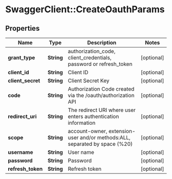 # SwaggerClient::CreateOauthParams

## Properties
Name | Type | Description | Notes
------------ | ------------- | ------------- | -------------
**grant_type** | **String** | authorization_code, client_credentials, password or refresh_token | [optional] 
**client_id** | **String** | Client ID | [optional] 
**client_secret** | **String** | Client Secret Key | [optional] 
**code** | **String** | Authorization Code created via the /oauth/authorization API | [optional] 
**redirect_uri** | **String** | The redirect URI where user enters authentication information | [optional] 
**scope** | **String** | account-owner, extension-user and/or methods:ALL, separated by space (%20) | [optional] 
**username** | **String** | User name | [optional] 
**password** | **String** | Password | [optional] 
**refresh_token** | **String** | Refresh token | [optional] 


